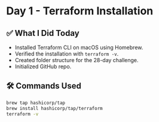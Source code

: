 # Day 1 - Terraform Installation

## ✅ What I Did Today
- Installed Terraform CLI on macOS using Homebrew.
- Verified the installation with `terraform -v`.
- Created folder structure for the 28-day challenge.
- Initialized GitHub repo.

## 🛠 Commands Used
```bash
brew tap hashicorp/tap
brew install hashicorp/tap/terraform
terraform -v
